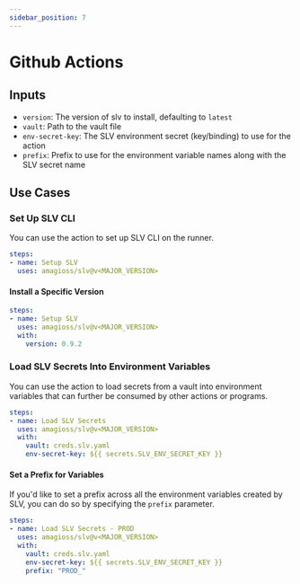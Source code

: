 ```yaml
---
sidebar_position: 7
---
```


# Github Actions

## Inputs
- `version`: The version of slv to install, defaulting to `latest`
- `vault`: Path to the vault file
- `env-secret-key`: The SLV environment secret (key/binding) to use for the action
- `prefix`: Prefix to use for the environment variable names along with the SLV secret name

## Use Cases
### Set Up SLV CLI
You can use the action to set up SLV CLI on the runner.
```yaml
steps:
- name: Setup SLV
  uses: amagioss/slv@v<MAJOR_VERSION>
```

#### Install a Specific Version
```yaml
steps:
- name: Setup SLV
  uses: amagioss/slv@v<MAJOR_VERSION>
  with:
    version: 0.9.2
```

### Load SLV Secrets Into Environment Variables
You can use the action to load secrets from a vault into environment variables that can further be consumed by other actions or programs.
```yaml
steps:
- name: Load SLV Secrets
  uses: amagioss/slv@v<MAJOR_VERSION>
  with:
    vault: creds.slv.yaml
    env-secret-key: ${{ secrets.SLV_ENV_SECRET_KEY }}
```

#### Set a Prefix for Variables
If you'd like to set a prefix across all the environment variables created by SLV, you can do so by specifying the `prefix` parameter.
```yaml
steps:
- name: Load SLV Secrets - PROD
  uses: amagioss/slv@v<MAJOR_VERSION>
  with:
    vault: creds.slv.yaml
    env-secret-key: ${{ secrets.SLV_ENV_SECRET_KEY }}
    prefix: "PROD_"
```
